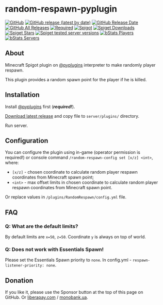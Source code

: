 # random-respawn-pyplugin
[![GitHub](https://img.shields.io/github/license/dmytrohoi/random-respawn-pyplugin)](https://github.com/dmytrohoi/random-respawn-pyplugin/blob/master/LICENSE)
[![GitHub release (latest by date)](https://img.shields.io/github/v/release/dmytrohoi/random-respawn-pyplugin)](https://github.com/dmytrohoi/random-respawn-pyplugin/releases)
[![GitHub Release Date](https://img.shields.io/github/release-date/dmytrohoi/random-respawn-pyplugin)](https://github.com/dmytrohoi/random-respawn-pyplugin/releases)
[![GitHub All Releases](https://img.shields.io/github/downloads/dmytrohoi/random-respawn-pyplugin/total)](https://github.com/dmytrohoi/random-respawn-pyplugin/releases)
[![Required](https://img.shields.io/badge/required-PyPlugins-blue)](https://github.com/pyplugins/pyplugins)
[![Spigot](https://img.shields.io/badge/spigot-1.15.2-orange)](https://www.spigotmc.org/resources/random-respawn.78929/)
[![Spiget Downloads](https://img.shields.io/spiget/downloads/78929)](https://www.spigotmc.org/resources/random-respawn.78929/)
[![Spiget Stars](https://img.shields.io/spiget/rating/78929)](https://www.spigotmc.org/resources/random-respawn.78929/)
[![Spiget tested server versions](https://img.shields.io/spiget/tested-versions/78929)](https://www.spigotmc.org/resources/random-respawn.78929/)
[![bStats Players](https://img.shields.io/bstats/players/7640)](https://www.spigotmc.org/resources/random-respawn.78929/)
[![bStats Servers](https://img.shields.io/bstats/servers/7640)](https://www.spigotmc.org/resources/random-respawn.78929/)



## About

Minecraft Spigot plugin on [@pyplugins](https://github.com/pyplugins/pyplugins) interpreter to make randomly player respawn.

This plugin provides a random spawn point for the player if he is killed.

## Installation

Install [@pyplugins](https://github.com/pyplugins/pyplugins) first (_**required!**_).

[Download latest release](https://github.com/dmytrohoi/random-respawn-pyplugin/releases) and copy file to `server/plugins/` directory.

Run server.

## Configuration

You can configure the plugin using in-game (operator permission is required!) or console command `/random-respawn-config set [x/z] <int>`, where:
 - `[x/z]` - chosen coordinate to calculate random player respawn coordinates from Minecraft spawn point;
 - `<int>` - max offset limits in chosen coordinate to calculate random player respawn coordinates from Minecraft spawn point.

Or replace values in `/plugins/RandomRespawn/config.yml` file.

## FAQ

### Q: What are the default limits?

By default limits are `x=50`, `z=50`. Coordinate `y` is always on top of world.

### **Q**: Does not work with Essentials Spawn!

Please set the Essentials Spawn priority to `none`. In config.yml - `respawn-listener-priority: none`.

## Donation

If you like it, please use the Sponsor button at the top of this page on GitHub.
Or [liberapay.com](https://liberapay.com/dmytrohoi) / [monobank.ua](https://dmytrohoi.com/donate).
